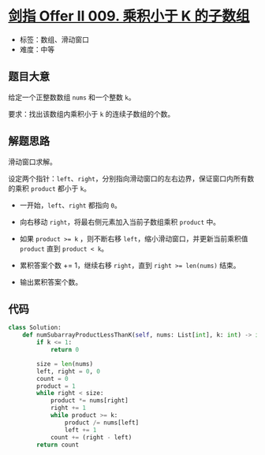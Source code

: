 # [剑指 Offer II 009. 乘积小于 K 的子数组](https://leetcode.cn/problems/ZVAVXX/)

- 标签：数组、滑动窗口
- 难度：中等

## 题目大意

给定一个正整数数组 `nums` 和一个整数 `k`。

要求：找出该数组内乘积小于 `k` 的连续子数组的个数。

## 解题思路

滑动窗口求解。

设定两个指针：`left`、`right`，分别指向滑动窗口的左右边界，保证窗口内所有数的乘积 `product` 都小于 `k`。

- 一开始，`left`、`right` 都指向 `0`。

- 向右移动 `right`，将最右侧元素加入当前子数组乘积 `product` 中。

- 如果 `product >= k` ，则不断右移 `left`，缩小滑动窗口，并更新当前乘积值 `product`  直到 `product < k`。
- 累积答案个数 += 1，继续右移 `right`，直到 `right >= len(nums)` 结束。
- 输出累积答案个数。

## 代码

```Python
class Solution:
    def numSubarrayProductLessThanK(self, nums: List[int], k: int) -> int:
        if k <= 1:
            return 0

        size = len(nums)
        left, right = 0, 0
        count = 0
        product = 1
        while right < size:
            product *= nums[right]
            right += 1
            while product >= k:
                product /= nums[left]
                left += 1
            count += (right - left)
        return count
```

